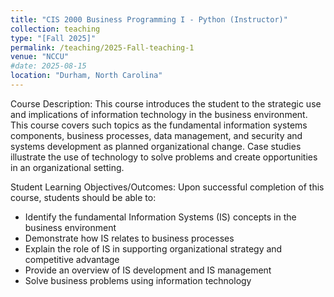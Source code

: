 ```yaml
---
title: "CIS 2000 Business Programming I - Python (Instructor)"
collection: teaching
type: "[Fall 2025]"
permalink: /teaching/2025-Fall-teaching-1
venue: "NCCU"
#date: 2025-08-15
location: "Durham, North Carolina"
---
```

Course Description: 
This course introduces the student to the strategic use and implications of information technology in the business environment. This course covers such topics as the fundamental information systems components, business processes, data management, and security and systems development as planned organizational change. Case studies illustrate the use of technology to solve problems and create opportunities in an organizational setting.

Student Learning Objectives/Outcomes:
Upon successful completion of this course, students should be able to:

- Identify the fundamental Information Systems (IS) concepts in the business environment
- Demonstrate how IS relates to business processes
- Explain the role of IS in supporting organizational strategy and competitive advantage
- Provide an overview of IS development and IS management
- Solve business problems using information technology
